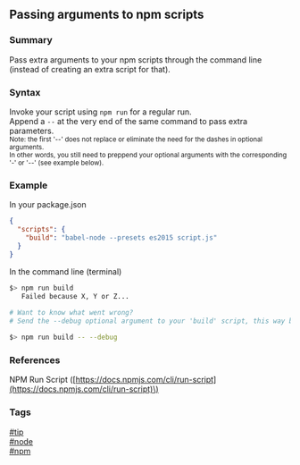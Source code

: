 ## Passing arguments to npm scripts

### Summary
Pass extra arguments to your npm scripts through the command line (instead of creating an extra script for that).

### Syntax
Invoke your script using `npm run` for a regular run.  
Append a `--` at the very end of the same command to pass extra parameters.  
<sub>
Note: the first '--' does not replace or eliminate the need for the dashes in optional arguments.  
In other words, you still need to preppend your optional arguments with the corresponding '-' or '--' (see example below).  
</sub>

### Example
In your package.json
```json
{  
  "scripts": {
    "build": "babel-node --presets es2015 script.js"
  }
}
```

In the command line (terminal)
```bash
$> npm run build
   Failed because X, Y or Z...
   
# Want to know what went wrong? 
# Send the --debug optional argument to your 'build' script, this way babel-node will give you more details...

$> npm run build -- --debug 
```

### References
NPM Run Script \([https://docs.npmjs.com/cli/run-script](https://docs.npmjs.com/cli/run-script)\)

### Tags
[#tip](../../tips.md)  
[#node](../node.md)  
[#npm](npm.md)